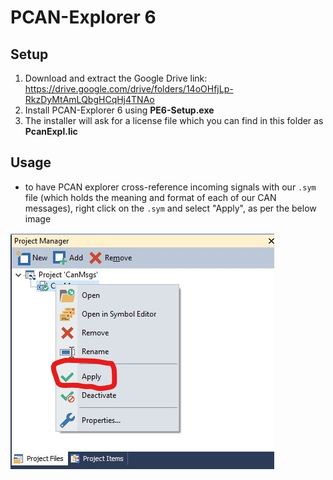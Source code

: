 # PCAN-Explorer 6

## Setup
1. Download and extract the Google Drive link: https://drive.google.com/drive/folders/14oOHfjLp-RkzDyMtAmLQbgHCqHj4TNAo
2. Install PCAN-Explorer 6 using **PE6-Setup.exe**
3. The installer will ask for a license file which you can find in this folder as **PcanExpl.lic**

## Usage
- to have PCAN explorer cross-reference incoming signals with our `.sym` file (which holds the meaning and format of each of our CAN messages), right click on the `.sym` and select "Apply", as per the below image

![image here](../../../images/sym_file_click_apply.png?raw=true "Click Apply")

